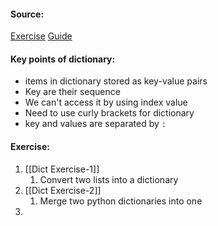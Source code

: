 #### Source:
[Exercise](https://pynative.com/python-dictionary-exercise-with-solutions/)
[Guide](https://pynative.com/python-dictionaries/)

#### Key points of dictionary:
* items in dictionary stored as key-value pairs
* Key are their sequence
* We can't access it by using index value
* Need to use curly brackets for dictionary 
* key and values are separated by `:`


#### Exercise:
1. [[Dict Exercise-1]]
	1. Convert two lists into a dictionary
2.  [[Dict Exercise-2]]
	1. Merge two python dictionaries into one
3. 


